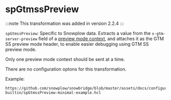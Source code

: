 # spGtmssPreview

:::note
This transformation was added in version 2.2.4
:::

`spGtmssPreview`: Specific to Snowplow data. Extracts a value from the `x-gtm-server-preview` field of a [preview mode context](https://github.com/snowplow/iglu-central/blob/master/schemas/com.google.tag-manager.server-side/preview_mode/jsonschema/1-0-0), and attaches it as the GTM SS preview mode header, to enable easier debugging using GTM SS preview mode.

Only one preview mode context should be sent at a time.

There are no configuration optons for this transformation.

Example:

```hcl reference
https://github.com/snowplow/snowbridge/blob/master/assets/docs/configuration/transformations/snowplow-builtin/spGtmssPreview-minimal-example.hcl
```
